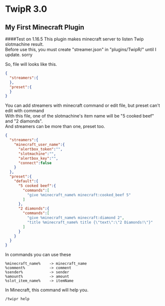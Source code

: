 # TwipR 3.0
## My First Minecraft Plugin
####Test on 1.16.5
This plugin makes minecraft server to listen Twip slotmachine result.  
Before use this, you must create "streamer.json" in "plugins/TwipR/" until I update. sorry

So, file will looks like this.
```json
{
  "streamers":{
  },
  "preset":{
  }
}
```

You can add streamers with minecraft command or edit file, but preset can't edit with command  
With this file, one of the slotmachine's item name will be "5 cooked beef" and "2 diamonds".  
And streamers can be more than one, preset too.
```json
{
  "streamers":{
    "minecraft_user_name":{
      "alertbox_token":"",
      "slotmachine":"",
      "alertbox_key":"",
      "connect":false
    }
  },
  "preset":{
    "default":{
      "5 cooked beef":{
        "commands":[
          "give %minecraft_name% minecraft:cooked_beef 5"
        ]
      },
      "2 diamonds":{
        "commands":[
          "give %minecraft_name% minecraft:diamond 2",
          "title %minecraft_name% title {\"text\":\"2 Diamonds!\"}"
        ]
      }
    }
  }
}
```

In commands you can use these
```
%minecraft_name%    -> minecraft_name
%comment%           -> comment
%sender%            -> sender
%amount%            -> amount
%slot_item_name%    -> itemName
```



In Minecraft, this command will help you.
```
/twipr help
```